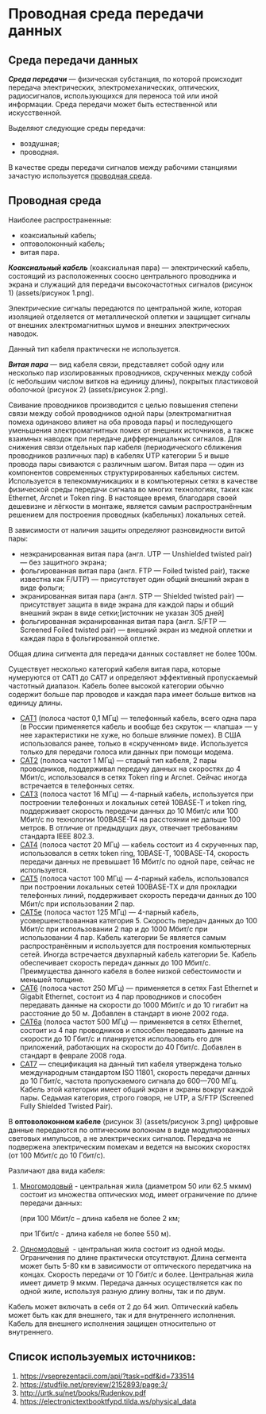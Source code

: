 # Проводная среда передачи данных

## Среда передачи данных

***Cреда передачи*** — физическая субстанция, по которой происходит передача  электрических, электромеханических, оптических, радиосигналов, использующихся для переноса той или иной информации. Среда передачи может быть естественной или искусственной.

Выделяют следующие среды передачи:

- воздушная;
- проводная.

В качестве среды передачи сигналов между рабочими станциями зачастую используется <u>проводная среда</u>.

## Проводная среда

Наиболее распространенные:

- коаксиальный кабель;
- оптоволоконный кабель;
- витая пара.

***Коаксиальный кабель*** (коаксиальная пара) — электрический кабель, состоящий из расположенных соосно центрального проводника и экрана и служащий для передачи высокочастотных сигналов (рисунок 1) (assets/рисунок 1.png).

Электрические сигналы передаются по центральной жиле, которая изоляцией отделяется от металлической оплетки и защищает сигналы от внешних электромагнитных шумов и внешних электрических наводок.

Данный тип кабеля практически не используется.

***Витая пара*** — вид кабеля связи, представляет собой одну или несколько пар изолированных проводников, скрученных между собой (с небольшим числом витков на единицу длины), покрытых пластиковой оболочкой (рисунок 2) (assets/рисунок 2.png).

Свивание проводников производится с целью повышения степени связи между собой проводников одной пары (электромагнитная помеха одинаково влияет на оба провода пары) и последующего уменьшения электромагнитных помех от внешних источников, а также взаимных наводок при передаче дифференциальных сигналов. Для снижения связи отдельных пар кабеля (периодического сближения проводников различных пар) в кабелях UTP категории 5 и выше провода пары свиваются с различным шагом. Витая пара — один из компонентов современных структурированных кабельных систем. Используется в телекоммуникациях и в компьютерных сетях в качестве физической среды передачи сигнала во многих технологиях, таких как Ethernet, Arcnet и Token ring. В настоящее время, благодаря своей дешевизне и лёгкости в монтаже, является самым распространённым решением для построения проводных (кабельных) локальных сетей.

В зависимости от наличия защиты определяют разновидности витой пары:

- неэкранированная витая пара (англ. UTP — Unshielded twisted pair) — без защитного экрана;
- фольгированная витая пара (англ. FTP — Foiled twisted pair), также известна как F/UTP) — присутствует один общий внешний экран в виде фольги;
- экранированная витая пара (англ. STP — Shielded twisted pair) — присутствует защита в виде экрана для каждой пары и общий внешний экран в виде сетки;[источник не указан 305 дней]
- фольгированная экранированная витая пара (англ. S/FTP — Screened Foiled twisted pair) — внешний экран из медной оплетки и каждая пара в фольгированной оплетке.

Общая длина сигмента для передачи данных составляет не более 100м.

Существует несколько категорий кабеля витая пара, которые нумеруются от CAT1 до CAT7 и определяют эффективный пропускаемый частотный диапазон. Кабель более высокой категории обычно содержит больше пар проводов и каждая пара имеет больше витков на единицу длины.

- <u>CAT1</u> (полоса частот 0,1 МГц) — телефонный кабель, всего одна пара (в России применяется кабель и вообще без скруток — «лапша» — у нее характеристики не хуже, но больше влияние помех). В США использовался ранее, только в «скрученном» виде. Используется только для передачи голоса или данных при помощи модема.
- <u>CAT2</u> (полоса частот 1 МГц) — старый тип кабеля, 2 пары проводников, поддерживал передачу данных на скоростях до 4 Мбит/с, использовался в сетях Token ring и Arcnet. Сейчас иногда встречается в телефонных сетях.
- <u>CAT3</u> (полоса частот 16 МГц) — 4-парный кабель, используется при построении телефонных и локальных сетей 10BASE-T и token ring, поддерживает скорость передачи данных до 10 Мбит/с или 100 Мбит/с по технологии 100BASE-T4 на расстоянии не дальше 100 метров. В отличие от предыдущих двух, отвечает требованиям стандарта IEEE 802.3.
- <u>CAT4</u> (полоса частот 20 МГц) — кабель состоит из 4 скрученных пар, использовался в сетях token ring, 10BASE-T, 100BASE-T4, скорость передачи данных не превышает 16 Мбит/с по одной паре, сейчас не используется.
- <u>CAT5</u> (полоса частот 100 МГц) — 4-парный кабель, использовался при построении локальных сетей 100BASE-TX и для прокладки телефонных линий, поддерживает скорость передачи данных до 100 Мбит/с при использовании 2 пар.
- <u>CAT5e</u> (полоса частот 125 МГц) — 4-парный кабель, усовершенствованная категория 5. Скорость передач данных до 100 Мбит/с при использовании 2 пар и до 1000 Мбит/с при использовании 4 пар. Кабель категории 5e является самым распространённым и используется для построения компьютерных сетей. Иногда встречается двухпарный кабель категории 5e. Кабель обеспечивает скорость передач данных до 100 Мбит/с. Преимущества данного кабеля в более низкой себестоимости и меньшей толщине.
- <u>CAT6</u> (полоса частот 250 МГц) — применяется в сетях Fast Ethernet и Gigabit Ethernet, состоит из 4 пар проводников и способен передавать данные на скорости до 1000 Мбит/с и до 10 гигабит на расстояние до 50 м. Добавлен в стандарт в июне 2002 года.
- <u>CAT6a</u> (полоса частот 500 МГц) — применяется в сетях Ethernet, состоит из 4 пар проводников и способен передавать данные на скорости до 10 Гбит/с и планируется использовать его для приложений, работающих на скорости до 40 Гбит/с. Добавлен в стандарт в феврале 2008 года.
- <u>CAT7</u> — спецификация на данный тип кабеля утверждена только международным стандартом ISO 11801, скорость передачи данных до 10 Гбит/с, частота пропускаемого сигнала до 600—700 МГц. Кабель этой категории имеет общий экран и экраны вокруг каждой пары. Седьмая категория, строго говоря, не UTP, а S/FTP (Screened Fully Shielded Twisted Pair).

В **оптоволоконном кабеле** (рисунок 3) (assets/рисунок 3.png) цифровые данные передаются по оптическим волокнам в виде модулированных световых импульсов, а не электрических сигналов. Передача не подвержена электрическим помехам и ведется на высоких скоростях (от 100 Мбит/с до 10 Гбит/с).

Различают два вида кабеля:

1. <u>Многомодовый</u> ­- центральная жила (диаметром 50 или 62.5 мкмм) состоит из множества оптических мод, имеет ограничение по длине передачи данных:

   (при 100 Мбит/с – длина кабеля не более 2 км;

   при 1Гбит/с - длина кабеля не более 550 м).

2. <u>Одномодовый</u> ­ - центральная жила состоит из одной моды. Ограничения по длине практически отсутствуют. Длина сегмента может быть 5-80 км в зависимости от оптического передатчика на концах. Скорость передачи от 10 Гбит/с и более. Центральная жила имеет диметр 9 мкмм. Передача данных осуществляется как по одной жиле, используя разную длину волны, так и по двум.

Кабель может включать в себя от 2 до 64 жил. Оптический кабель может быть как для внешнего, так и для внутреннего исполнения. Кабель для внешнего исполнения защищен относительно от внутреннего.

## Список используемых источников:

1. https://vseprezentacii.com/api/?task=pdf&id=733514
2. https://studfile.net/preview/2152893/page:3/
3. http://urtk.su/net/books/Rudenkov.pdf
4. https://electronictextbooktfypd.tilda.ws/physical_data
